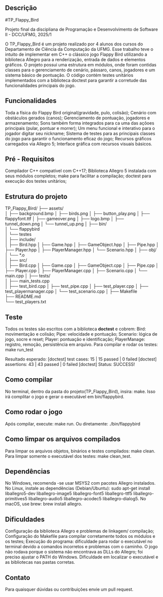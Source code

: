 ## Descrição
#TP_Flappy_Bird

Projeto final da discipliana de Programação e Desenvolvimento de Software II - DCC/UFMG, 2025/1

O TP_Flappy_Bird é um projeto realizado por 4 alunos dos cursos do Departamento de Ciência da Computação da UFMG. Esse trabalho teve o intuito de implementar em C++ o clássico jogo Flappy Bird utilizando a biblioteca Allegro para a renderização, entrada de dados e elementos gráficos. O projeto possui uma estrutura em módulos, onde foram contidas classes para o gerenciamento de cenário, pássaro, canos, jogadores e um sistema básico de pontuação.
O código contém testes unitários implementados com a biblioteca doctest para garantir a corretude das funcionalidades principais do jogo.
 
## Funcionalidades
Toda a física do Flappy Bird original(gravidade, pulo, colisão);
Cenário com obstáculos gerados (canos);
Gerenciamento de pontuação, jogadores e armazenamento; Sons também forma integrados para ca uma das açõoes principais (pular, pontuar e morrer); Um menu funcional e interativo para o jogador digitar seu nickname;
Sistema de testes para as principais classes do jogo para garantir o funcionamento eficaz do jogo;
Recursos gráficos carregados via Allegro 5;
Interface gráfica com recursos visuais básicos.


## Pré - Requisitos
Compilador C++ compatível com C++17;
Biblioteca Allegro 5 instalada com seus módulos completos;
make para facilitar a compilação;
doctest para execução dos testes unitários;

## Estrutura do projeto
TP_Flappy_Bird/
├── assets/                
│    ├── background.bmp
│    ├── birds.png
│    ├── button_play.png
│    ├── flappyfont.ttf
│    ├── gameover.png
│    ├── logo.bmp
│    ├── tunnel_down.png
│    └── tunnel_up.png
│
├── bin/                   
│    └── flappybird        
│    └── testes            
│
├── include/               
│    ├── Bird.hpp
│    ├── Game.hpp
│    ├── GameObject.hpp
│    ├── Pipe.hpp
│    ├── Player.hpp
│    ├── PlayerManager.hpp
│    └── Scenario.hpp
│
├── obj/                   
│    └── *.o                
│
├── src/                    
│    ├── Bird.cpp
│    ├── Game.cpp
│    ├── GameObject.cpp
│    ├── Pipe.cpp
│    ├── Player.cpp
│    ├── PlayerManager.cpp
│    ├── Scenario.cpp
│    └── main.cpp
│
├── tests/                  
│    ├── main_tests.cpp    
│    ├── test_bird.cpp
│    ├── test_pipe.cpp
│    ├── test_player.cpp
│    ├── test_playermanager.cpp
│    └── test_scenario.cpp
│
├── Makefile               
├── README.md               
└── test_players.txt        

## Teste
Todos os testes são escritos com a biblioteca **doctest** e cobrem:
Bird: movimentação e colisão;
Pipe: velocidade e pontuação;
Scenario: lógica de jogo, socre e reset;
Player:  pontuação e identificação;
PlayerManage: registro, remoção, persistência em arquivo.
Para compilar e rodar os testes: make run_test

Resultado esperado:
[doctest] test cases: 15 | 15 passed | 0 failed
[doctest] assertions: 43 | 43 passed | 0 failed
[doctest] Status: SUCCESS!

## Como compilar
No terminal, dentro da pasta do projeto(TP_Flappy_Bird), insira: make.
Isso irá complitar o jogo e gerar o executável em bin/flappybird.

## Como rodar o jogo
Após compilar, execute: make run.
Ou diretamente: ./bin/flappybird

## Como limpar os arquivos compilados
Para limpar os arquivos objetos, binários e testes compilados: make clean.
Para limpar somente o executável dos testes: make clean_test.

## Dependências
No Windows, recomenda -se usar MSYS2 com pacotes Allegro instalados.
No Linux, instale as dependências (Debian/Ubuntu): sudo apt-get install liballegro5-dev liballegro-image5 liballegro-font5 liballegro-ttf5 liballegro-primitives5 liballegro-audio5 liballegro-acodec5 liballegro-dialog5.
No macOS, use brew: brew install allegro.

## Dificuldades 
Configuração da biblioteca Allegro e problemas de linkagem/ compilação;
Configuração do Makefile para compilar corretamente todos os módulos e os testes;
Execução do programa: dificuldade para rodar o executável no terminal devido a comandos incorretos e problemas com o caminho.
O jogo não rodava porque o sistema não encontrava as DLLs do Allegro; foi preciso ajustar o PATH do Windows.
Dificuldade em localizar o executável e as bibliotecas nas pastas corretas.


## Contato
Para quaisquer dúvidas ou contribuições envie um pull request.

